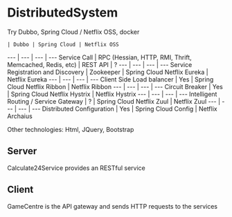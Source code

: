 # DistributedSystem
Try Dubbo, Spring Cloud / Netflix OSS, docker

    | Dubbo | Spring Cloud | Netflix OSS
--- | --- | --- | ---
Service Call | RPC (Hessian, HTTP, RMI, Thrift, Memcached, Redis, etc) | REST API | ?
--- | --- | --- | ---
Service Registration and Discovery | Zookeeper | Spring Cloud Netflix Eureka | Netflix Eureka 
--- | --- | --- | ---
Client Side Load balancer | Yes | Spring Cloud Netflix Ribbon | Netflix Ribbon
--- | --- | --- | ---
Circuit Breaker | Yes | Spring Cloud Netflix Hystrix | Netflix Hystrix
--- | --- | --- | ---
Intelligent Routing / Service Gateway | ? | Spring Cloud Netflix Zuul | Netflix Zuul
--- | --- | --- | ---
Distributed Configuration | Yes | Spring Cloud Config |  Netflix Archaius

Other technologies: Html, JQuery, Bootstrap

## Server
Calculate24Service provides an RESTful service

## Client
GameCentre is the API gateway and sends HTTP requests to the services
